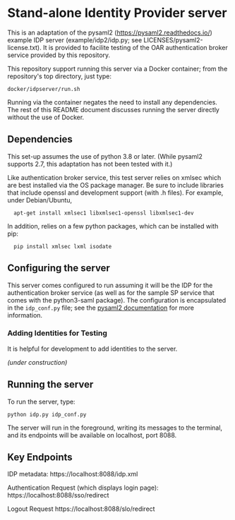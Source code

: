 # Stand-alone Identity Provider server

This is an adaptation of the pysaml2 (https://pysaml2.readthedocs.io/) example
IDP server (example/idp2/idp.py; see LICENSES/pysaml2-license.txt).  It is
provided to facilite testing of the OAR authentication broker service provided
by this repository.

This repository support running this server via a Docker container; from the
repository's top directory, just type:
```
docker/idpserver/run.sh
```

Running via the container negates the need to install any dependencies.  The
rest of this README document discusses running the server directly without the
use of Docker.

## Dependencies

This set-up assumes the use of python 3.8 or later.  (While pysaml2 supports
2.7, this adaptation has not been tested with it.)

Like authentication broker service, this test server relies on xmlsec which are
best installed via the OS package manager.  Be sure to include libraries that
include openssl and development support (with .h files).  For example, under
Debian/Ubuntu,

```
  apt-get install xmlsec1 libxmlsec1-openssl libxmlsec1-dev 
```

In addition, relies on a few python packages, which can be installed with pip:

```
  pip install xmlsec lxml isodate
```

## Configuring the server

This server comes configured to run assuming it will be the IDP for the
authentication broker service (as well as for the sample SP service that comes
with the python3-saml package).  The configuration is encapsulated in the
`idp_conf.py` file; see the [pysaml2
documentation](https://pysaml2.readthedocs.io/) for more information.  

### Adding Identities for Testing

It is helpful for development to add identities to the server.

_(under construction)_

## Running the server

To run the server, type:

```
python idp.py idp_conf.py
```

The server will run in the foreground, writing its messages to the terminal,
and its endpoints will be available on localhost, port 8088.

## Key Endpoints

IDP metadata:
   https://localhost:8088/idp.xml

Authentication Request (which displays login page):
   https://localhost:8088/sso/redirect

Logout Request
   https://localhost:8088/slo/redirect

